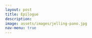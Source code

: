```yaml
---
layout: post
title: Epilogue
description: 
image: assets/images/jelling-pano.jpg
nav-menu: true
---
```

